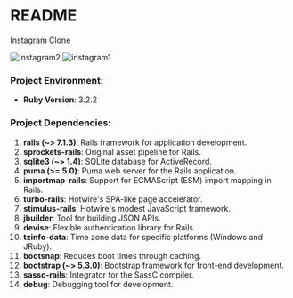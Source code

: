 # README
Instagram Clone


![instagram2](https://github.com/eduardowanderleyde/instagram/assets/103546791/9ea0ab90-1db7-4c51-88fe-e92545dd48dc)
![instagram1](https://github.com/eduardowanderleyde/instagram/assets/103546791/481c057b-4305-4797-a54f-2af4e2b3be63)


### Project Environment:

- **Ruby Version**: 3.2.2

### Project Dependencies:

1. **rails (~> 7.1.3)**: Rails framework for application development.
2. **sprockets-rails**: Original asset pipeline for Rails.
3. **sqlite3 (~> 1.4)**: SQLite database for ActiveRecord.
4. **puma (>= 5.0)**: Puma web server for the Rails application.
5. **importmap-rails**: Support for ECMAScript (ESM) import mapping in Rails.
6. **turbo-rails**: Hotwire's SPA-like page accelerator.
7. **stimulus-rails**: Hotwire's modest JavaScript framework.
8. **jbuilder**: Tool for building JSON APIs.
9. **devise**: Flexible authentication library for Rails.
10. **tzinfo-data**: Time zone data for specific platforms (Windows and JRuby).
11. **bootsnap**: Reduces boot times through caching.
12. **bootstrap (~> 5.3.0)**: Bootstrap framework for front-end development.
13. **sassc-rails**: Integrator for the SassC compiler.
14. **debug**: Debugging tool for development.

